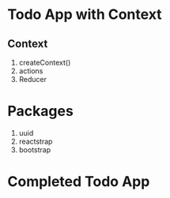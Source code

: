 # Todo App with Context
## Context 
 1. createContext()
 1. actions
 1. Reducer
 
# Packages
1. uuid 
1. reactstrap
1. bootstrap

# Completed Todo App